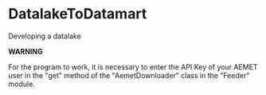 # DatalakeToDatamart
Developing a datalake

**WARNING**

For the program to work, it is necessary to enter the API Key of your AEMET user in the "get" method of the "AemetDownloader" class in the "Feeder" module.
